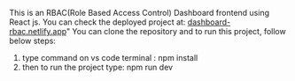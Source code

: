 This is an RBAC(Role Based Access Control) Dashboard frontend using React js.
You can check the deployed project at: [dashboard-rbac.netlify.app](https://dashboard-rbac.netlify.app/)"
You can clone the repository and to run this project, follow below steps:
1. type command on vs code terminal : npm install
2. then to run the project type: npm run dev
